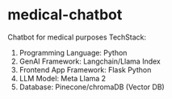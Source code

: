 # medical-chatbot
Chatbot for medical purposes
TechStack:
1. Programming Language: Python
2. GenAI Framework: Langchain/Llama Index
3. Frontend App Framework: Flask Python
4. LLM Model: Meta Llama 2
5. Database: Pinecone/chromaDB (Vector DB)
